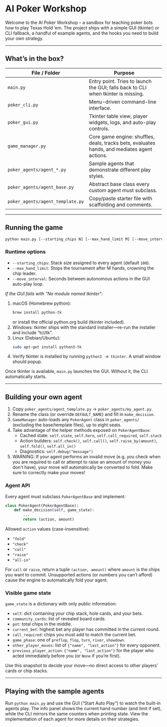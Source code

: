 # AI Poker Workshop

Welcome to the AI Poker Workshop – a sandbox for teaching poker bots how to play Texas Hold ’em. The project ships with a simple GUI (tkinter) or CLI fallback, a handful of example agents, and the hooks you need to build your own strategy.

---

## What’s in the box?

| File / Folder            | Purpose |
|--------------------------|---------|
| `main.py`                | Entry point. Tries to launch the GUI; falls back to CLI when tkinter is missing. |
| `poker_cli.py`           | Menu-driven command-line interface. |
| `poker_gui.py`           | Tkinter table view, player widgets, logs, and auto-play controls. |
| `game_manager.py`        | Core game engine: shuffles, deals, tracks bets, evaluates hands, and mediates agent actions. |
| `poker_agents/agent_*.py`| Sample agents that demonstrate different play styles. |
| `poker_agents/agent_base.py` | Abstract base class every custom agent must subclass. |
| `poker_agents/agent_template.py` | Copy/paste starter file with scaffolding and comments. |

---

## Running the game

```bash
python main.py [--starting_chips N] [--max_hand_limit M] [--move_interval SECONDS]
``` 

### Runtime options

- `--starting_chips`: Stack size assigned to every agent (default `100`).
- `--max_hand_limit`: Stops the tournament after M hands, crowning the chip leader.
- `--move_interval`: Seconds between autonomous actions in the GUI auto-play loop.

*If the GUI fails with "No module named tkinter":*
1. macOS (Homebrew python):
   ```bash
   brew install python-tk
   ```
   or install the official python.org build (tkinter included).
2. Windows: tkinter ships with the standard installer—re-run the installer and include “tcl/tk”.
3. Linux (Debian/Ubuntu):
   ```bash
   sudo apt-get install python3-tk
   ```
4. Verify tkinter is installed by running `python3 -m tkinter`. A small window should popup.

Once tkinter is available, `main.py` launches the GUI. Without it, the CLI automatically starts.

---
## Building your own agent

1. Copy `poker_agents/agent_template.py` → `poker_agents/my_agent.py`.
2. Rename the class (or override `DEFAULT_NAME`) and fill in `make_decision`.
3. `GameManager` auto-loads any `PokerAgent` class in `poker_agents/` (excluding the base/template files), up to eight seats.
4. Take advantage of the helper methods exposed on `PokerAgentBase`:
   - Cached state: `self.state`, `self.hero`, `self.call_required`, `self.stack`
   - Action builders: `self.check()`, `self.call()`, `self.raise_by(amount)`, `self.fold()`, `self.all_in()`
   - Diagnostics: `self.debug("message")`
5. WARNING: If your agent performs an invalid move (e.g. you check when you are required to call or attempt to raise an amount of money you don't have), your move will automatically be converted to fold. Make sure to correctly make your moves!

### Agent API

Every agent must subclass `PokerAgentBase` and implement:

```python
class PokerAgent(PokerAgentBase):
    def make_decision(self, game_state):
        ...
        return (action, amount)
```

Allowed `action` values (case-insensitive):

- `"fold"`
- `"check"`
- `"call"`
- `"raise"`
- `"all-in"`

For `call` or `raise`, return a tuple `(action, amount)` where `amount` is the chips you want to commit. Unsupported actions (or numbers you can’t afford) cause the engine to automatically fold your agent.

### Visible game state

`game_state` is a dictionary with only public information:

- `self`: dict containing your chip stack, hole cards, and your bets.
- `community_cards`: list of revealed board cards.
- `pot`: total chips in the middle.
- `current_bet`: highest bet any player has committed in the current round.
- `call_required`: chips you must add to match the current bet.
- `game_phase`: one of `preflop`, `flop`, `turn`, `river`, `showdown`.
- `other_player_moves`: list of `{"name", "last_action"}` for every opponent.
- `previous_player_action`: `{"name", "last_action"}` for the player who acted immediately before you (or `None` if you’re first).

Use this snapshot to decide your move—no direct access to other players’ cards or chip stacks.

---

## Playing with the sample agents

Run `python main.py` and use the GUI (“Start Auto Play”) to watch the built-in agents play. The info panel shows the current hand number (and limit if set), while the CLI mirrors the same counters when printing state. View the implementation of each agent for more details on their strategies.
